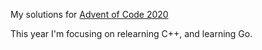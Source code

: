 My solutions for [Advent of Code 2020](https://adventofcode.com/)

This year I'm focusing on relearning C++, and learning Go.